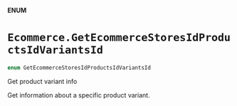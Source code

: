 **ENUM**

# `Ecommerce.GetEcommerceStoresIdProductsIdVariantsId`

```swift
enum GetEcommerceStoresIdProductsIdVariantsId
```

Get product variant info

Get information about a specific product variant.
